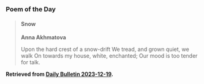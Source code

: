 ### Poem of the Day

> #### Snow
> **Anna Akhmatova**
> 
> Upon the hard crest of a snow-drift
> We tread, and grown quiet, we walk
> On towards my house, white, enchanted;
> Our mood is too tender for talk.

**Retrieved from [Daily Bulletin 2023-12-19](https://albertttan.github.io/daily-bulletin/2023-12-19.html).**
